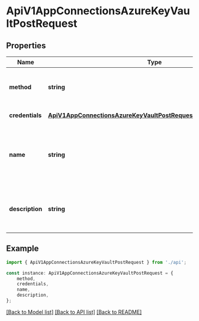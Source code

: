 # ApiV1AppConnectionsAzureKeyVaultPostRequest


## Properties

Name | Type | Description | Notes
------------ | ------------- | ------------- | -------------
**method** | **string** | The method used to authenticate with Azure Key Vault. | [default to undefined]
**credentials** | [**ApiV1AppConnectionsAzureKeyVaultPostRequestAllOfAnyOfCredentials**](ApiV1AppConnectionsAzureKeyVaultPostRequestAllOfAnyOfCredentials.md) |  | [default to undefined]
**name** | **string** | The name of the Azure Key Vault Connection to create. Must be slug-friendly. | [default to undefined]
**description** | **string** | An optional description for the Azure Key Vault Connection. | [optional] [default to undefined]

## Example

```typescript
import { ApiV1AppConnectionsAzureKeyVaultPostRequest } from './api';

const instance: ApiV1AppConnectionsAzureKeyVaultPostRequest = {
    method,
    credentials,
    name,
    description,
};
```

[[Back to Model list]](../README.md#documentation-for-models) [[Back to API list]](../README.md#documentation-for-api-endpoints) [[Back to README]](../README.md)
